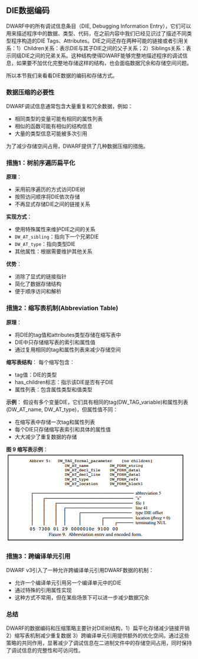 ## DIE数据编码

DWARF中的所有调试信息条目（DIE, Debugging Information Entry），它们可以用来描述程序中的数据、类型、代码，在之前内容中我们已经见识过了描述不同类型程序构造的DIE Tags、Attributes。DIE之间还存在两种可能的链接或者引用关系：1）Children关系：表示DIE与其子DIE之间的父子关系；2）Siblings关系：表示同级DIE之间的兄弟关系。这种结构使得DWARF能够完整地描述程序的调试信息，如果要不加优化完整地存储这样的结构，也会面临数据冗余和存储空间问题。

所以本节我们来看看DIE数据的编码和存储方式。

### 数据压缩的必要性

DWARF调试信息通常包含大量重复和冗余数据，例如：

- 相同类型的变量可能有相同的属性列表
- 相似的函数可能有相似的结构信息
- 大量的类型信息可能被多次引用

为了减少存储空间占用，DWARF提供了几种数据压缩的措施。

### 措施1：树前序遍历扁平化

**原理**：

- 采用前序遍历的方式访问DIE树
- 按照访问顺序将DIE依次存储
- 不再显式存储DIE之间的链接关系

**实现方式**：

- 使用特殊属性来维护DIE之间的关系
- `DW_AT_sibling`：指向下一个兄弟DIE
- `DW_AT_type`：指向类型DIE
- 其他属性：根据需要维护其他关系

**优势**：

- 消除了显式的链接指针
- 简化了数据存储结构
- 便于顺序访问和解析

### 措施2：缩写表机制(Abbreviation Table)

**原理**：

- 将DIE的tag值和attributes类型存储在缩写表中
- DIE中只存储缩写表的索引和属性值
- 通过复用相同的tag和属性列表来减少存储空间

**缩写表结构**：
每个缩写包含：

- tag值：DIE的类型
- has_children标志：指示该DIE是否有子DIE
- 属性列表：包含属性类型和值类型

**示例**：
假设有多个变量DIE，它们具有相同的tag(DW_TAG_variable)和属性列表(DW_AT_name, DW_AT_type)，但属性值不同：

- 在缩写表中存储一次tag和属性列表
- 每个DIE只存储缩写表索引和具体的属性值
- 大大减少了重复数据的存储

**图 9 缩写表示例**：
![img](assets/clip_image011.png)

### 措施3：跨编译单元引用

DWARF v3引入了一种允许跨编译单元引用DWARF数据的机制：

- 允许一个编译单元引用另一个编译单元中的DIE
- 通过特殊的引用属性实现
- 这种方式不常用，但在某些场景下可以进一步减少数据冗余

### 总结

DWARF的数据编码和压缩策略主要针对DIE树结构，1）扁平化存储减少链接开销 2）缩写表机制减少重复数据 3）跨编译单元引用提供额外的优化空间。通过这些策略的共同作用，显著减少了调试信息在二进制文件中的存储空间占用，同时保持了调试信息的完整性和可访问性。
